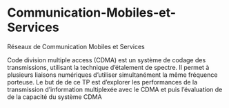 # Communication-Mobiles-et-Services
Réseaux de Communication Mobiles et Services

Code division multiple access (CDMA) est un système de codage des
transmissions, utilisant la technique d’étalement de spectre. Il permet à plusieurs
liaisons numériques d’utiliser simultanément la même fréquence porteuse.
Le but de de ce TP est d’explorer les performances de la transmission
d’information multiplexée avec le CDMA et puis l’évaluation de de la capacité
du système CDMA
